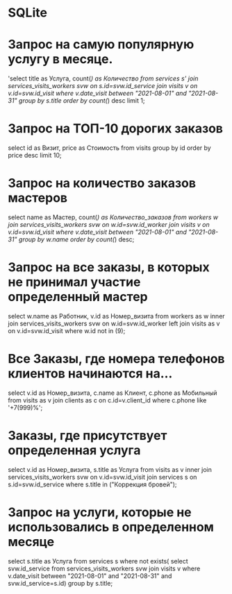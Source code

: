 # SQLite
#	Запрос на самую популярную услугу в месяце.
'select title as Услуга, count(*) as Количество from services s'
join services_visits_workers svw on s.id=svw.id_service
join visits v on v.id=svw.id_visit
where v.date_visit between "2021-08-01" and "2021-08-31"
group by s.title
order by count(*) desc 
limit 1;
#	Запрос на ТОП-10 дорогих заказов 
select id as Визит, price as Стоимость from visits
group by id
order by price desc
limit 10;
#	Запрос на количество заказов мастеров
select name as Мастер, count(*) as Количество_заказов from workers w
join services_visits_workers svw on w.id=svw.id_worker
join visits v on v.id=svw.id_visit
where v.date_visit between "2021-08-01" and "2021-08-31"
group by w.name 
order by count(*) desc;
#	Запрос на все заказы, в которых не принимал участие определенный мастер 
select w.name as Работник, v.id as Номер_визита
from workers as w
inner join services_visits_workers svw on w.id=svw.id_worker
left join visits as v on v.id=svw.id_visit
where w.id not in (9);
#	Все Заказы, где номера телефонов клиентов начинаются на…
select v.id as Номер_визита, c.name as Клиент, c.phone as Мобильный from visits as v
join clients as c on c.id=v.client_id
where c.phone like '+7(999)%';
#	Заказы, где присутствует определенная услуга
select v.id as Номер_визита, s.title as Услуга  from visits as v
inner join services_visits_workers svw on v.id=svw.id_visit
join services s on s.id=svw.id_service
where s.title  in ("Коррекция бровей");
#	Запрос на услуги, которые не использовались в определенном месяце
select s.title as Услуга 
from services s 
where not exists( select svw.id_service from services_visits_workers svw join visits v where v.date_visit between "2021-08-01" and "2021-08-31" and svw.id_service=s.id)
group by s.title;
